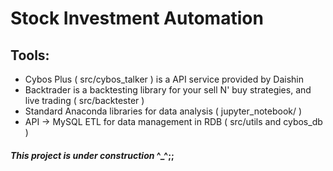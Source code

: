 # Stock Investment Automation

## Tools:
* Cybos Plus ( src/cybos_talker ) is a API service provided by Daishin 
* Backtrader is a backtesting library for your sell N' buy strategies, and live trading ( src/backtester )
* Standard Anaconda libraries for data analysis ( jupyter_notebook/ )
* API -> MySQL ETL for data management in RDB ( src/utils and cybos_db )

#### _This project is under construction_ ^_^;;
